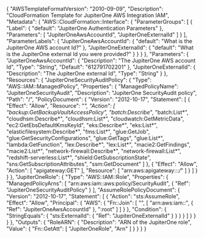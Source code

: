{
"AWSTemplateFormatVersion": "2010-09-09",
"Description": "CloudFormation Template for JupiterOne AWS Integration IAM",
"Metadata": {
"AWS::CloudFormation::Interface": {
"ParameterGroups": [
{
"Label": {
"default": "JupiterOne Authentication Parameters"
},
"Parameters": [
"JupiterOneAwsAccountId",
"JupiterOneExternalId"
]
}
],
"ParameterLabels": {
"JupiterOneAwsAccountId": {
"default": "What is the JupiterOne AWS account Id?"
},
"JupiterOneExternalId": {
"default": "What is the JupiterOne external Id you were provided?"
}
}
}
},
"Parameters": {
"JupiterOneAwsAccountId": {
"Description": "The JupiterOne AWS account Id",
"Type": "String",
"Default": "612791702201"
},
"JupiterOneExternalId": {
"Description": "The JupiterOne external Id",
"Type": "String"
}
},
"Resources": {
"JupiterOneSecurityAuditPolicy": {
"Type": "AWS::IAM::ManagedPolicy",
"Properties": {
"ManagedPolicyName": "JupiterOneSecurityAudit",
"Description": "JupiterOne SecurityAudit policy",
"Path": "/",
"PolicyDocument": {
"Version": "2012-10-17",
"Statement": [
{
"Effect": "Allow",
"Resource": "_",
"Action": [
"backup:GetBackupVaultAccessPolicy",
"batch:Describe_",
"batch:List*",
"cloudhsm:Describe*",
"cloudhsm:List*",
"cloudwatch:GetMetricData",
"ec2:GetEbsDefaultKmsKeyId",
"eks:Describe*",
"eks:List*",
"elasticfilesystem:Describe*",
"fms:List*",
"glue:GetJob",
"glue:GetSecurityConfigurations",
"glue:GetTags",
"glue:List*",
"lambda:GetFunction",
"lex:Describe*",
"lex:List*",
"macie2:GetFindings",
"macie2:List*",
"network-firewall:Describe*",
"network-firewall:List*",
"redshift-serverless:List*",
"shield:GetSubscriptionState",
"sns:GetSubscriptionAttributes",
"ssm:GetDocument"
]
},
{
"Effect": "Allow",
"Action": [
"apigateway:GET"
],
"Resource": [
"arn:aws:apigateway:*::/*"
]
}
]
}
}
},
"JupiterOneRole": {
"Type": "AWS::IAM::Role",
"Properties": {
"ManagedPolicyArns": [
"arn:aws:iam::aws:policy/SecurityAudit",
{
"Ref": "JupiterOneSecurityAuditPolicy"
}
],
"AssumeRolePolicyDocument": {
"Version": "2012-10-17",
"Statement": [
{
"Action": "sts:AssumeRole",
"Effect": "Allow",
"Principal": {
"AWS": {
"Fn::Join": [
"",
[
"arn:aws:iam::",
{
"Ref": "JupiterOneAwsAccountId"
},
":root"
]
]
}
},
"Condition": {
"StringEquals": {
"sts:ExternalId": {
"Ref": "JupiterOneExternalId"
}
}
}
}
]
}
}
}
},
"Outputs": {
"RoleARN": {
"Description": "ARN of the JupiterOne role",
"Value": {
"Fn::GetAtt": [
"JupiterOneRole",
"Arn"
]
}
}
}
}
